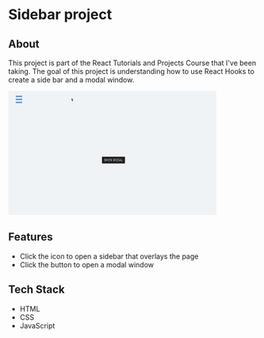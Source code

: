 # Sidebar project

## About
This project is part of the React Tutorials and Projects Course that I've been taking. The goal of this project is understanding how to use React Hooks to create a side bar and a modal window. 

<img src="https://github.com/TauDuque/sidebar-project/blob/main/side2.gif" height="250px" width="420" />

## Features
<ul> 
  <li> Click the icon to open a sidebar that overlays the page
    <li> Click the button to open a modal window
      </ul>

## Tech Stack
<ul>
  <li>HTML
    <li>CSS
      <li>JavaScript
        </ul>
